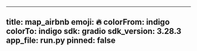 
---
title: map_airbnb 
emoji: 🔥
colorFrom: indigo
colorTo: indigo
sdk: gradio
sdk_version: 3.28.3
app_file: run.py
pinned: false
---
